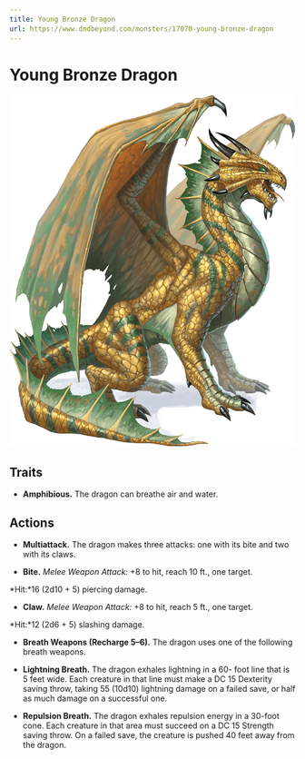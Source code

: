 ```yaml
---
title: Young Bronze Dragon
url: https://www.dndbeyond.com/monsters/17070-young-bronze-dragon
---
```


# Young Bronze Dragon

![Young Bronze Dragon](young-bronze-dragon.png)

## Traits

* **Amphibious.** The dragon can breathe air and water.

## Actions

* **Multiattack.** The dragon makes three attacks: one with its bite and two with its claws.

* **Bite.** *Melee Weapon Attack:* +8 to hit, reach 10 ft., one target.

*Hit:*16 (2d10 + 5) piercing damage.

* **Claw.** *Melee Weapon Attack:* +8 to hit, reach 5 ft., one target.

*Hit:*12 (2d6 + 5) slashing damage.

* **Breath Weapons (Recharge 5–6).** The dragon uses one of the following breath weapons.

* **Lightning Breath.** The dragon exhales lightning in a 60- foot line that is 5 feet wide. Each creature in that line must make a DC 15 Dexterity saving throw, taking 55 (10d10) lightning damage on a failed save, or half as much damage on a successful one.

* **Repulsion Breath.** The dragon exhales repulsion energy in a 30-foot cone. Each creature in that area must succeed on a DC 15 Strength saving throw. On a failed save, the creature is pushed 40 feet away from the dragon.